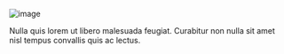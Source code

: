 ![image](/assets/items/pages/images/1.jpg)

Nulla quis lorem ut libero malesuada feugiat. Curabitur non nulla sit amet nisl tempus convallis quis ac lectus.
